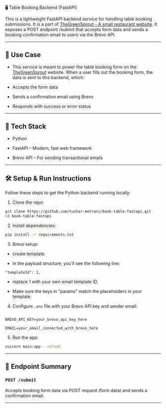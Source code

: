 🖥️ Table Booking Backend (FastAPI)

This is a lightweight FastAPI backend service for handling table booking submissions. It is a part of [TheGreenSprout - A small restaurant website](https://github.com/Tushar-Metrani/greensprout). It exposes a  POST endpoint /submit that accepts form data and sends a booking confirmation email to users via the Brevo API.

---

## 📌 Use Case

- This service is meant to power the table booking form on the [TheGreenSprout](https://github.com/Tushar-Metrani/greensprout) website. When a user fills out the booking form, the data is sent to this backend, which:

- Accepts the form data

- Sends a confirmation email using Brevo

- Responds with success or error status

---

## 🐍 Tech Stack

- Python

- FastAPI – Modern, fast web framework

- Brevo API – For sending transactional emails

---

## 🛠️ Setup & Run Instructions

Follow these steps to get the Python backend running locally:

1. Clone the repo:

```bash
git clone https://github.com/tushar-metrani/book-table-fastapi.git
cd book-table-fastapi
```

2. Install dependencies:

```bash
pip install -r requirements.txt
```

3. Brevo setup:

- create template

- In the payload structure, you'll see the following line:

`"templateId": 1,`

* replace 1 with your own email template ID.

* Make sure the keys in "params" match the placeholders in your template.

4. Configure `.env` file with your Brevo API key and sender email:

```env

BREVO_API_KEY=your_brevo_api_key_here

EMAIL=your_email_connected_with_brevo_here

```

5. Run the app:

```bash
uvicorn main:app --reload
```

---

## 🚀 Endpoint Summary

### `POST /submit`

Accepts booking form data via POST request (form data) and sends a confirmation email.

---
